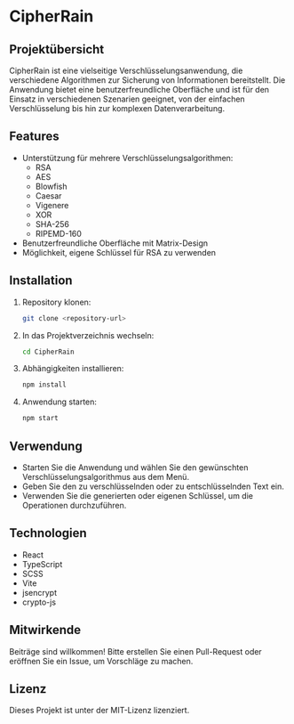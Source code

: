 # CipherRain

## Projektübersicht
CipherRain ist eine vielseitige Verschlüsselungsanwendung, die verschiedene Algorithmen zur Sicherung von Informationen bereitstellt. Die Anwendung bietet eine benutzerfreundliche Oberfläche und ist für den Einsatz in verschiedenen Szenarien geeignet, von der einfachen Verschlüsselung bis hin zur komplexen Datenverarbeitung.

## Features
- Unterstützung für mehrere Verschlüsselungsalgorithmen:
  - RSA
  - AES
  - Blowfish
  - Caesar
  - Vigenere
  - XOR
  - SHA-256
  - RIPEMD-160
- Benutzerfreundliche Oberfläche mit Matrix-Design
- Möglichkeit, eigene Schlüssel für RSA zu verwenden

## Installation
1. Repository klonen:
   ```bash
   git clone <repository-url>
   ```
2. In das Projektverzeichnis wechseln:
   ```bash
   cd CipherRain
   ```
3. Abhängigkeiten installieren:
   ```bash
   npm install
   ```
4. Anwendung starten:
   ```bash
   npm start
   ```

## Verwendung
- Starten Sie die Anwendung und wählen Sie den gewünschten Verschlüsselungsalgorithmus aus dem Menü.
- Geben Sie den zu verschlüsselnden oder zu entschlüsselnden Text ein.
- Verwenden Sie die generierten oder eigenen Schlüssel, um die Operationen durchzuführen.

## Technologien
- React
- TypeScript
- SCSS
- Vite
- jsencrypt
- crypto-js

## Mitwirkende
Beiträge sind willkommen! Bitte erstellen Sie einen Pull-Request oder eröffnen Sie ein Issue, um Vorschläge zu machen.

## Lizenz
Dieses Projekt ist unter der MIT-Lizenz lizenziert.
